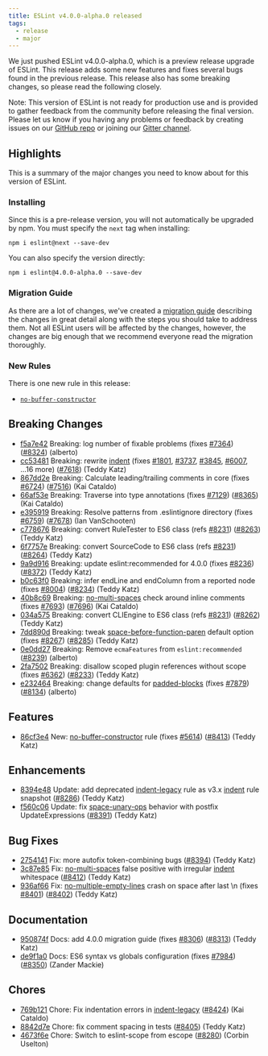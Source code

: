 ```yaml
---
title: ESLint v4.0.0-alpha.0 released
tags:
  - release
  - major
---
```


We just pushed ESLint v4.0.0-alpha.0, which is a preview release upgrade of ESLint. This release adds some new features and fixes several bugs found in the previous release. This release also has some breaking changes, so please read the following closely.

Note: This version of ESLint is not ready for production use and is provided to gather feedback from the community before releasing the final version. Please let us know if you having any problems or feedback by creating issues on our [GitHub repo](https://github.com/eslint/eslint) or joining our [Gitter channel](https://gitter.im/eslint/eslint).

## Highlights

This is a summary of the major changes you need to know about for this version of ESLint.

### Installing

Since this is a pre-release version, you will not automatically be upgraded by npm. You must specify the `next` tag when installing:

```
npm i eslint@next --save-dev
```

You can also specify the version directly:

```
npm i eslint@4.0.0-alpha.0 --save-dev
```

### Migration Guide

As there are a lot of changes, we've created a [migration guide](/docs/4.0.0/user-guide/migrating-to-4.0.0) describing the changes in great detail along with the steps you should take to address them. Not all ESLint users will be affected by the changes, however, the changes are big enough that we recommend everyone read the migration thoroughly.

### New Rules

There is one new rule in this release:

* [`no-buffer-constructor`](/docs/4.0.0/rules/no-buffer-constructor)

## Breaking Changes


* [f5a7e42](https://github.com/eslint/eslint/commit/f5a7e42) Breaking: log number of fixable problems (fixes [#7364](https://github.com/eslint/eslint/issues/7364)) ([#8324](https://github.com/eslint/eslint/issues/8324)) (alberto)
* [cc53481](https://github.com/eslint/eslint/commit/cc53481) Breaking: rewrite [indent](/docs/4.0.0/rules/indent) (fixes [#1801](https://github.com/eslint/eslint/issues/1801), [#3737](https://github.com/eslint/eslint/issues/3737), [#3845](https://github.com/eslint/eslint/issues/3845), [#6007](https://github.com/eslint/eslint/issues/6007), ...16 more) ([#7618](https://github.com/eslint/eslint/issues/7618)) (Teddy Katz)
* [867dd2e](https://github.com/eslint/eslint/commit/867dd2e) Breaking: Calculate leading/trailing comments in core (fixes [#6724](https://github.com/eslint/eslint/issues/6724)) ([#7516](https://github.com/eslint/eslint/issues/7516)) (Kai Cataldo)
* [66af53e](https://github.com/eslint/eslint/commit/66af53e) Breaking: Traverse into type annotations (fixes [#7129](https://github.com/eslint/eslint/issues/7129)) ([#8365](https://github.com/eslint/eslint/issues/8365)) (Kai Cataldo)
* [e395919](https://github.com/eslint/eslint/commit/e395919) Breaking: Resolve patterns from .eslintignore directory (fixes [#6759](https://github.com/eslint/eslint/issues/6759)) ([#7678](https://github.com/eslint/eslint/issues/7678)) (Ian VanSchooten)
* [c778676](https://github.com/eslint/eslint/commit/c778676) Breaking: convert RuleTester to ES6 class (refs [#8231](https://github.com/eslint/eslint/issues/8231)) ([#8263](https://github.com/eslint/eslint/issues/8263)) (Teddy Katz)
* [6f7757e](https://github.com/eslint/eslint/commit/6f7757e) Breaking: convert SourceCode to ES6 class (refs [#8231](https://github.com/eslint/eslint/issues/8231)) ([#8264](https://github.com/eslint/eslint/issues/8264)) (Teddy Katz)
* [9a9d916](https://github.com/eslint/eslint/commit/9a9d916) Breaking: update eslint:recommended for 4.0.0 (fixes [#8236](https://github.com/eslint/eslint/issues/8236)) ([#8372](https://github.com/eslint/eslint/issues/8372)) (Teddy Katz)
* [b0c63f0](https://github.com/eslint/eslint/commit/b0c63f0) Breaking: infer endLine and endColumn from a reported node (fixes [#8004](https://github.com/eslint/eslint/issues/8004)) ([#8234](https://github.com/eslint/eslint/issues/8234)) (Teddy Katz)
* [40b8c69](https://github.com/eslint/eslint/commit/40b8c69) Breaking: [no-multi-spaces](/docs/4.0.0/rules/no-multi-spaces) check around inline comments (fixes [#7693](https://github.com/eslint/eslint/issues/7693)) ([#7696](https://github.com/eslint/eslint/issues/7696)) (Kai Cataldo)
* [034a575](https://github.com/eslint/eslint/commit/034a575) Breaking: convert CLIEngine to ES6 class (refs [#8231](https://github.com/eslint/eslint/issues/8231)) ([#8262](https://github.com/eslint/eslint/issues/8262)) (Teddy Katz)
* [7dd890d](https://github.com/eslint/eslint/commit/7dd890d) Breaking: tweak [space-before-function-paren](/docs/4.0.0/rules/space-before-function-paren) default option (fixes [#8267](https://github.com/eslint/eslint/issues/8267)) ([#8285](https://github.com/eslint/eslint/issues/8285)) (Teddy Katz)
* [0e0dd27](https://github.com/eslint/eslint/commit/0e0dd27) Breaking: Remove `ecmaFeatures` from `eslint:recommended` ([#8239](https://github.com/eslint/eslint/issues/8239)) (alberto)
* [2fa7502](https://github.com/eslint/eslint/commit/2fa7502) Breaking: disallow scoped plugin references without scope (fixes [#6362](https://github.com/eslint/eslint/issues/6362)) ([#8233](https://github.com/eslint/eslint/issues/8233)) (Teddy Katz)
* [e232464](https://github.com/eslint/eslint/commit/e232464) Breaking: change defaults for [padded-blocks](/docs/4.0.0/rules/padded-blocks) (fixes [#7879](https://github.com/eslint/eslint/issues/7879)) ([#8134](https://github.com/eslint/eslint/issues/8134)) (alberto)




## Features


* [86cf3e4](https://github.com/eslint/eslint/commit/86cf3e4) New: [no-buffer-constructor](/docs/4.0.0/rules/no-buffer-constructor) rule (fixes [#5614](https://github.com/eslint/eslint/issues/5614)) ([#8413](https://github.com/eslint/eslint/issues/8413)) (Teddy Katz)




## Enhancements


* [8394e48](https://github.com/eslint/eslint/commit/8394e48) Update: add deprecated [indent-legacy](/docs/4.0.0/rules/indent-legacy) rule as v3.x [indent](/docs/4.0.0/rules/indent) rule snapshot ([#8286](https://github.com/eslint/eslint/issues/8286)) (Teddy Katz)
* [f560c06](https://github.com/eslint/eslint/commit/f560c06) Update: fix [space-unary-ops](/docs/4.0.0/rules/space-unary-ops) behavior with postfix UpdateExpressions ([#8391](https://github.com/eslint/eslint/issues/8391)) (Teddy Katz)




## Bug Fixes


* [2754141](https://github.com/eslint/eslint/commit/2754141) Fix: more autofix token-combining bugs ([#8394](https://github.com/eslint/eslint/issues/8394)) (Teddy Katz)
* [3c87e85](https://github.com/eslint/eslint/commit/3c87e85) Fix: [no-multi-spaces](/docs/4.0.0/rules/no-multi-spaces) false positive with irregular [indent](/docs/4.0.0/rules/indent) whitespace ([#8412](https://github.com/eslint/eslint/issues/8412)) (Teddy Katz)
* [936af66](https://github.com/eslint/eslint/commit/936af66) Fix: [no-multiple-empty-lines](/docs/4.0.0/rules/no-multiple-empty-lines) crash on space after last \n (fixes [#8401](https://github.com/eslint/eslint/issues/8401)) ([#8402](https://github.com/eslint/eslint/issues/8402)) (Teddy Katz)




## Documentation


* [950874f](https://github.com/eslint/eslint/commit/950874f) Docs: add 4.0.0 migration guide (fixes [#8306](https://github.com/eslint/eslint/issues/8306)) ([#8313](https://github.com/eslint/eslint/issues/8313)) (Teddy Katz)
* [de9f1a0](https://github.com/eslint/eslint/commit/de9f1a0) Docs: ES6 syntax vs globals configuration (fixes [#7984](https://github.com/eslint/eslint/issues/7984)) ([#8350](https://github.com/eslint/eslint/issues/8350)) (Zander Mackie)








## Chores


* [769b121](https://github.com/eslint/eslint/commit/769b121) Chore: Fix indentation errors in [indent-legacy](/docs/4.0.0/rules/indent-legacy) ([#8424](https://github.com/eslint/eslint/issues/8424)) (Kai Cataldo)
* [8842d7e](https://github.com/eslint/eslint/commit/8842d7e) Chore: fix comment spacing in tests ([#8405](https://github.com/eslint/eslint/issues/8405)) (Teddy Katz)
* [4673f6e](https://github.com/eslint/eslint/commit/4673f6e) Chore: Switch to eslint-scope from escope ([#8280](https://github.com/eslint/eslint/issues/8280)) (Corbin Uselton)
